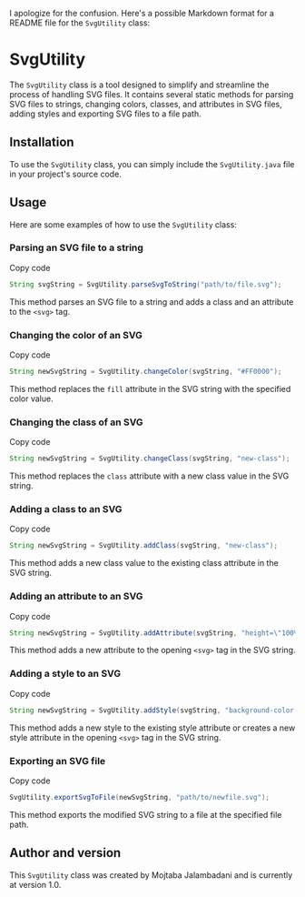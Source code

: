 
I apologize for the confusion. Here's a possible Markdown format for a README file for the `SvgUtility` class:

SvgUtility
==========

The `SvgUtility` class is a tool designed to simplify and streamline the process of handling SVG files. It contains several static methods for parsing SVG files to strings, changing colors, classes, and attributes in SVG files, adding styles and exporting SVG files to a file path.

Installation
------------

To use the `SvgUtility` class, you can simply include the `SvgUtility.java` file in your project's source code.

Usage
-----

Here are some examples of how to use the `SvgUtility` class:

### Parsing an SVG file to a string

Copy code

```java 
String svgString = SvgUtility.parseSvgToString("path/to/file.svg");
```

This method parses an SVG file to a string and adds a class and an attribute to the `<svg>` tag.

### Changing the color of an SVG

Copy code
```java 
String newSvgString = SvgUtility.changeColor(svgString, "#FF0000");
```

This method replaces the `fill` attribute in the SVG string with the specified color value.

### Changing the class of an SVG

Copy code
```java 
String newSvgString = SvgUtility.changeClass(svgString, "new-class");
```

This method replaces the `class` attribute with a new class value in the SVG string.

### Adding a class to an SVG

Copy code
```java 
String newSvgString = SvgUtility.addClass(svgString, "new-class");
```

This method adds a new class value to the existing class attribute in the SVG string.

### Adding an attribute to an SVG

Copy code
```java 
String newSvgString = SvgUtility.addAttribute(svgString, "height=\"100%\"");
```

This method adds a new attribute to the opening `<svg>` tag in the SVG string.

### Adding a style to an SVG

Copy code
```java 
String newSvgString = SvgUtility.addStyle(svgString, "background-color: #FF0000;");
```

This method adds a new style to the existing style attribute or creates a new style attribute in the opening `<svg>` tag in the SVG string.

### Exporting an SVG file

Copy code
```java 
SvgUtility.exportSvgToFile(newSvgString, "path/to/newfile.svg");
```

This method exports the modified SVG string to a file at the specified file path.

Author and version
------------------

This `SvgUtility` class was created by Mojtaba Jalambadani and is currently at version 1.0.

